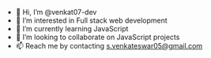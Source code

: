 - 👋 Hi, I’m @venkat07-dev
- 👀 I’m interested in Full stack web development
- 🌱 I’m currently learning JavaScript
- 💞️ I’m looking to collaborate on JavaScript projects
- 📫 Reach me by contacting s.venkateswar05@gmail.com

<!---
venkat07-dev/venkat07-dev is a ✨ special ✨ repository because its `README.md` (this file) appears on your GitHub profile.
You can click the Preview link to take a look at your changes.
--->
